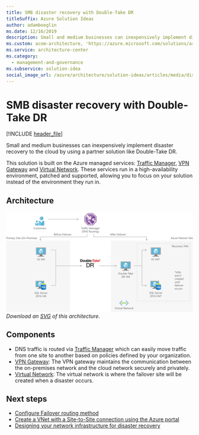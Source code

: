 ```yaml
---
title: SMB disaster recovery with Double-Take DR
titleSuffix: Azure Solution Ideas
author: adamboeglin
ms.date: 12/16/2019
description: Small and medium businesses can inexpensively implement disaster recovery to the cloud by using a partner solution like Double-Take DR.
ms.custom: acom-architecture, 'https://azure.microsoft.com/solutions/architecture/disaster-recovery-smb-double-take-dr/'
ms.service: architecture-center
ms.category:
  - management-and-governance
ms.subservice: solution-idea
social_image_url: /azure/architecture/solution-ideas/articles/media/disaster-recovery-smb-double-take-dr.png
---
```


# SMB disaster recovery with Double-Take DR

[!INCLUDE [header_file](../header.md)]

Small and medium businesses can inexpensively implement disaster recovery to the cloud by using a partner solution like Double-Take DR.

This solution is built on the Azure managed services: [Traffic Manager](https://azure.microsoft.com/services/traffic-manager), [VPN Gateway](https://azure.microsoft.com/services/vpn-gateway) and [Virtual Network](https://azure.microsoft.com/services/virtual-network). These services run in a high-availability environment, patched and supported, allowing you to focus on your solution instead of the environment they run in.

## Architecture

![Architecture Diagram](../media/disaster-recovery-smb-double-take-dr.png)
*Download an [SVG](../media/disaster-recovery-smb-double-take-dr.svg) of this architecture.*

## Components

* DNS traffic is routed via [Traffic Manager](https://azure.microsoft.com/services/traffic-manager) which can easily move traffic from one site to another based on policies defined by your organization.
* [VPN Gateway](https://azure.microsoft.com/services/vpn-gateway): The VPN gateway maintains the communication between the on-premises network and the cloud network securely and privately.
* [Virtual Network](https://azure.microsoft.com/services/virtual-network): The virtual network is where the failover site will be created when a disaster occurs.

## Next steps

* [Configure Failover routing method](/api/Redirect/documentation/articles/traffic-manager-configure-failover-routing-method)
* [Create a VNet with a Site-to-Site connection using the Azure portal](/api/Redirect/documentation/articles/vpn-gateway-howto-site-to-site-resource-manager-portal)
* [Designing your network infrastructure for disaster recovery](/api/Redirect/documentation/articles/site-recovery-network-design)
